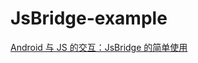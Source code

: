 # JsBridge-example
 [Android 与 JS 的交互：JsBridge 的简单使用](https://xie.infoq.cn/article/1b2b9983870de626efdf24614)
